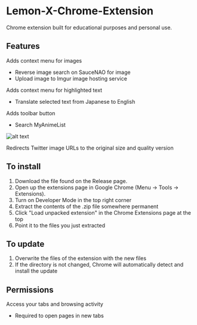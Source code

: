 Lemon-X-Chrome-Extension
========================
Chrome extension built for educational purposes and personal use.

Features
------------
Adds context menu for images
- Reverse image search on SauceNAO for image
- Upload image to Imgur image hosting service

Adds context menu for highlighted text
- Translate selected text from Japanese to English

Adds toolbar button
- Search MyAnimeList
 
![alt text](https://dl.dropboxusercontent.com/u/15765996/Images/Lemon%20X%20Chrome%20Extension/2014-03-09_23-22-55.png "")

Redirects Twitter image URLs to the original size and quality version

To install
------------
1. Download the file found on the Release page.
2. Open up the extensions page in Google Chrome (Menu -> Tools -> Extensions).
3. Turn on Developer Mode in the top right corner
4. Extract the contents of the .zip file somewhere permanent
5. Click "Load unpacked extension" in the Chrome Extensions page at the top
6. Point it to the files you just extracted

To update
------------
1. Overwrite the files of the extension with the new files
2. If the directory is not changed, Chrome will automatically detect and install the update

Permissions
-----------------
Access your tabs and browsing activity
- Required to open pages in new tabs